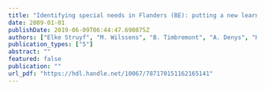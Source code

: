 ```yaml
---
title: "Identifying special needs in Flanders (BE): putting a new learning support framework to the test: abstractbook 15th EUSUHM Congress Youth Health Care in Europe \"Guaranteeing Equal Access to Care for All Young People\", 23-25 September, 2009, Leiden"
date: 2009-01-01
publishDate: 2019-06-09T06:44:47.690875Z
authors: ["Elke Struyf", "M. Wilssens", "B. Timbremont", "A. Denys", "H. van de Veire"]
publication_types: ["5"]
abstract: ""
featured: false
publication: ""
url_pdf: "https://hdl.handle.net/10067/787170151162165141"
---
```


